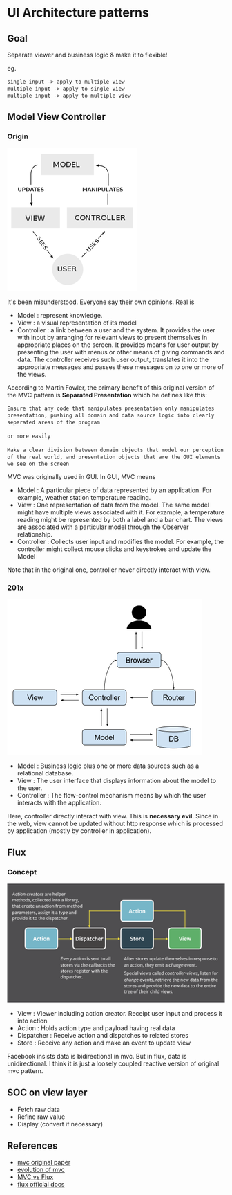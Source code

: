 # UI Architecture patterns

## Goal

Separate viewer and business logic & make it to flexible!

eg.

```text
single input -> apply to multiple view
multiple input -> apply to single view
multiple input -> apply to multiple view
```

## Model View Controller

### Origin

!["no mvc origin img"](./img/mvc_origin.png)

It's been misunderstood. Everyone say their own opinions. Real is

- Model : represent knowledge.
- View : a visual representation of its model
- Controller : a link between a user and the system. It provides the user with input by arranging for relevant views to present themselves in appropriate places on the screen. It provides means for user output by presenting the user with menus or other means of giving commands and data. The controller receives such user output, translates it into the appropriate messages and passes these messages on to one or more of the views.

According to Martin Fowler, the primary benefit of this original version of the MVC pattern is **Separated Presentation** which he defines like this:

```text
Ensure that any code that manipulates presentation only manipulates presentation, pushing all domain and data source logic into clearly separated areas of the program

or more easily

Make a clear division between domain objects that model our perception of the real world, and presentation objects that are the GUI elements we see on the screen
```

MVC was originally used in GUI. In GUI, MVC means

- Model : A particular piece of data represented by an application. For example, weather station temperature reading.
- View : One representation of data from the model. The same model might have multiple views associated with it. For example, a temperature reading might be represented by both a label and a bar chart. The views are associated with a particular model through the Observer relationship.
- Controller : Collects user input and modifies the model. For example, the controller might collect mouse clicks and keystrokes and update the Model

Note that in the original one, controller never directly interact with view.

### 201x

!["mvc 201x img"](./img/mvc_201x.png)

- Model : Business logic plus one or more data sources such as a relational database.
- View : The user interface that displays information about the model to the user.
- Controller : The flow-control mechanism means by which the user interacts with the application.

Here, controller directly interact with view. This is **necessary evil**. Since in the web, view cannot be updated without http response which is processed by application (mostly by controller in application).

## Flux

### Concept

!["flux"](./img/flux.png)

- View : Viewer including action creator. Receipt user input and process it into action
- Action : Holds action type and payload having real data
- Dispatcher : Receive action and dispatches to related stores
- Store : Receive any action and make an event to update view

Facebook insists data is bidirectional in mvc. But in flux, data is unidirectional. I think it is just a loosely coupled reactive version of original mvc pattern.

## SOC on view layer

- Fetch raw data
- Refine raw value
- Display (convert if necessary)

## References

- [mvc original paper](https://heim.ifi.uio.no/~trygver/2007/MVC_Originals.pdf)
- [evolution of mvc](https://stephenwalther.com/archive/2008/08/24/the-evolution-of-mvc)
- [MVC vs Flux](https://code.i-harness.com/ko-kr/q/1fe5f1e)
- [flux official docs](https://haruair.github.io/flux/docs/overview.html#content)
